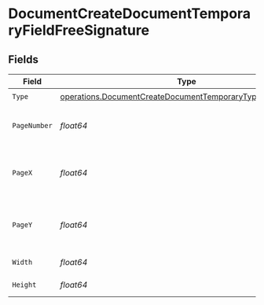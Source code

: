 # DocumentCreateDocumentTemporaryFieldFreeSignature


## Fields

| Field                                                                                                                                      | Type                                                                                                                                       | Required                                                                                                                                   | Description                                                                                                                                |
| ------------------------------------------------------------------------------------------------------------------------------------------ | ------------------------------------------------------------------------------------------------------------------------------------------ | ------------------------------------------------------------------------------------------------------------------------------------------ | ------------------------------------------------------------------------------------------------------------------------------------------ |
| `Type`                                                                                                                                     | [operations.DocumentCreateDocumentTemporaryTypeFreeSignature](../../models/operations/documentcreatedocumenttemporarytypefreesignature.md) | :heavy_check_mark:                                                                                                                         | N/A                                                                                                                                        |
| `PageNumber`                                                                                                                               | *float64*                                                                                                                                  | :heavy_check_mark:                                                                                                                         | The page number the field will be on.                                                                                                      |
| `PageX`                                                                                                                                    | *float64*                                                                                                                                  | :heavy_check_mark:                                                                                                                         | The X coordinate of where the field will be placed.                                                                                        |
| `PageY`                                                                                                                                    | *float64*                                                                                                                                  | :heavy_check_mark:                                                                                                                         | The Y coordinate of where the field will be placed.                                                                                        |
| `Width`                                                                                                                                    | *float64*                                                                                                                                  | :heavy_check_mark:                                                                                                                         | The width of the field.                                                                                                                    |
| `Height`                                                                                                                                   | *float64*                                                                                                                                  | :heavy_check_mark:                                                                                                                         | The height of the field.                                                                                                                   |